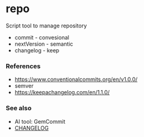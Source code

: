 # repo

Script tool to manage repository

- commit - convesional
- nextVersion - semantic
- changelog - keep

### References

- https://www.conventionalcommits.org/en/v1.0.0/
- semver
- https://keepachangelog.com/en/1.1.0/

### See also

- AI tool: GemCommit
- [CHANGELOG](CHANGELOG.md)